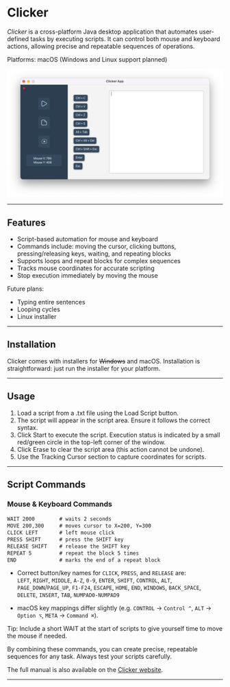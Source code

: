# Clicker

*Clicker* is a cross-platform Java desktop application that automates user-defined tasks by executing scripts. It can control both mouse and keyboard actions, allowing precise and repeatable sequences of operations.

Platforms: macOS (Windows and Linux support planned)

![Clicker Screenshot](src/main/resources/screenshot.png)

---

## Features

- Script-based automation for mouse and keyboard
- Commands include: moving the cursor, clicking buttons, pressing/releasing keys, waiting, and repeating blocks
- Supports loops and repeat blocks for complex sequences
- Tracks mouse coordinates for accurate scripting
- Stop execution immediately by moving the mouse

Future plans:

- Typing entire sentences
- Looping cycles
- Linux installer

---

## Installation

Clicker comes with installers for ~~Windows~~ and macOS. Installation is straightforward: just run the installer for your platform.

---

## Usage

1. Load a script from a .txt file using the Load Script button.
2. The script will appear in the script area. Ensure it follows the correct syntax.
3. Click Start to execute the script. Execution status is indicated by a small red/green circle in the top-left corner of the window.
4. Click Erase to clear the script area (this action cannot be undone).
5. Use the Tracking Cursor section to capture coordinates for scripts.

---

## Script Commands

### Mouse & Keyboard Commands

```
WAIT 2000        # waits 2 seconds
MOVE 200,300     # moves cursor to X=200, Y=300
CLICK LEFT       # left mouse click
PRESS SHIFT      # press the SHIFT key
RELEASE SHIFT    # release the SHIFT key
REPEAT 5         # repeat the block 5 times
END              # marks the end of a repeat block
```

- Correct button/key names for `CLICK`, `PRESS`, and `RELEASE` are:  
  `LEFT`, `RIGHT`, `MIDDLE`, `A-Z`, `0-9`, `ENTER`, `SHIFT`, `CONTROL`, `ALT`, `PAGE_DOWN`/`PAGE_UP`, `F1-F24`, `ESCAPE`, `HOME`, `END`, `WINDOWS`, `BACK_SPACE`, `DELETE`, `INSERT`, `TAB`, `NUMPAD0-NUMPAD9`

- macOS key mappings differ slightly (e.g. `CONTROL` → `Control ^`, `ALT` → `Option ⌥`, `META` → `Command ⌘`).

Tip: Include a short WAIT at the start of scripts to give yourself time to move the mouse if needed.

By combining these commands, you can create precise, repeatable sequences for any task. Always test your scripts carefully.

The full manual is also available on the [Clicker website](https://leprpht.github.io/ClickerWeb/).

---